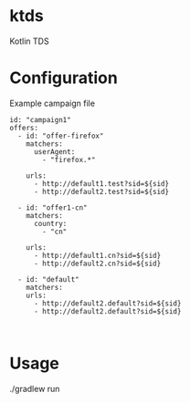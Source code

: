 # ktds

Kotlin TDS

# Configuration


Example campaign file

```
id: "campaign1"
offers:
  - id: "offer-firefox"
    matchers:
      userAgent:
        - "firefox.*"
      
    urls:
      - http://default1.test?sid=${sid}
      - http://default2.test?sid=${sid}

  - id: "offer1-cn"
    matchers:
      country:
        - "cn"

    urls:
      - http://default1.cn?sid=${sid}
      - http://default2.cn?sid=${sid}

  - id: "default"
    matchers:
    urls:
      - http://default2.default?sid=${sid}
      - http://default2.default?sid=${sid}

      
```

# Usage

./gradlew run